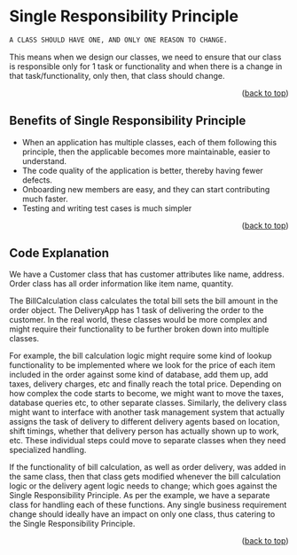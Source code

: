 <!-- Single Responsibility Principle -->
# Single Responsibility Principle

  ```sh
A CLASS SHOULD HAVE ONE, AND ONLY ONE REASON TO CHANGE. 
 ```

This means when we design our classes, we need to ensure that our class is responsible only for 1 task or functionality and when there is a change in that task/functionality, only then, that class should change.

<p align="right">(<a href="readme-top">back to top</a>)</p>


<!-- Benefits of Single Responsibility Principle -->

## Benefits of Single Responsibility Principle
* When an application has multiple classes, each of them following this principle, then the applicable becomes more maintainable, easier to understand.	
* The code quality of the application is better, thereby having fewer defects.
* Onboarding new members are easy, and they can start contributing much faster.
* Testing and writing test cases is much simpler

<p align="right">(<a href="readme-top">back to top</a>)</p>

<!-- Code Explanation-->

## Code Explanation

We have a Customer class that has customer attributes like name, address. Order class has all order information like item name, quantity.

The BillCalculation class calculates the total bill sets the bill amount in the order object. The DeliveryApp has 1 task of delivering the order to the customer. In the real world, these classes would be more complex and might require their functionality to be further broken down into multiple classes. 

For example, the bill calculation logic might require some kind of lookup functionality to be implemented where we look for the price of each item included in the order against some kind of database, add them up, add taxes, delivery charges, etc and finally reach the total price. Depending on how complex the code starts to become, we might want to move the taxes, database queries etc, to other separate classes. Similarly, the delivery class might want to interface with another task management system that actually assigns the task of delivery to different delivery agents based on location, shift timings, whether that delivery person has actually shown up to work, etc. These individual steps could move to separate classes when they need specialized handling. 

If the functionality of bill calculation, as well as order delivery, was added in the same class, then that class gets modified whenever the bill calculation logic or the delivery agent logic needs to change; which goes against the Single Responsibility Principle.  As per the example, we have a separate class for handling each of these functions. Any single business requirement change should ideally have an impact on only one class, thus catering to the Single Responsibility Principle.

<p align="right">(<a href="readme-top">back to top</a>)</p>